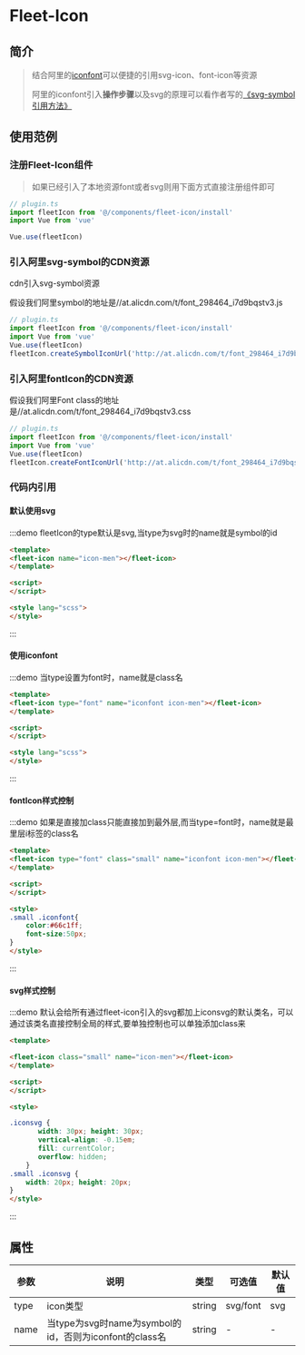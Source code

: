 # Fleet-Icon

## 简介

>结合阿里的[iconfont](https://www.iconfont.cn/plus)可以便捷的引用svg-icon、font-icon等资源
>
> 阿里的iconfont引入**操作步骤**以及svg的原理可以看作者写的[《svg-symbol引用方法》](https://www.jianshu.com/p/2dae6248315f)

## 使用范例

### 注册Fleet-Icon组件

>如果已经引入了本地资源font或者svg则用下面方式直接注册组件即可

```javascript
// plugin.ts
import fleetIcon from '@/components/fleet-icon/install'
import Vue from 'vue'

Vue.use(fleetIcon)
```

### 引入阿里svg-symbol的CDN资源



cdn引入svg-symbol资源

假设我们阿里symbol的地址是//at.alicdn.com/t/font_298464_i7d9bqstv3.js

```javascript
// plugin.ts
import fleetIcon from '@/components/fleet-icon/install'
import Vue from 'vue'
Vue.use(fleetIcon)
fleetIcon.createSymbolIconUrl('http://at.alicdn.com/t/font_298464_i7d9bqstv3.js')
```

### 引入阿里fontIcon的CDN资源

假设我们阿里Font class的地址是//at.alicdn.com/t/font_298464_i7d9bqstv3.css

```javascript
// plugin.ts
import fleetIcon from '@/components/fleet-icon/install'
import Vue from 'vue'
Vue.use(fleetIcon)
fleetIcon.createFontIconUrl('http://at.alicdn.com/t/font_298464_i7d9bqstv3.css')
```

### 代码内引用

#### 默认使用svg

:::demo fleetIcon的type默认是svg,当type为svg时的name就是symbol的id

```html
<template>
<fleet-icon name="icon-men"></fleet-icon>
</template>

<script>
</script>

<style lang="scss">
</style>

```

:::

#### 使用iconfont

:::demo 当type设置为font时，name就是class名

```html
<template>
<fleet-icon type="font" name="iconfont icon-men"></fleet-icon>
</template>

<script>
</script>

<style lang="scss">
</style>
```

:::

#### fontIcon样式控制

:::demo 如果是直接加class只能直接加到最外层,而当type=font时，name就是最里层i标签的class名

```html
<template>
<fleet-icon type="font" class="small" name="iconfont icon-men"></fleet-icon>
</template>

<script>
</script>

<style>
.small .iconfont{
    color:#66c1ff;
    font-size:50px;
}
</style>
```

:::

#### svg样式控制

:::demo 默认会给所有通过fleet-icon引入的svg都加上iconsvg的默认类名，可以通过该类名直接控制全局的样式,要单独控制也可以单独添加class来

```html
<template>

<fleet-icon class="small" name="icon-men"></fleet-icon>
</template>

<script>
</script>

<style>

.iconsvg {
       width: 30px; height: 30px;
       vertical-align: -0.15em;
       fill: currentColor;
       overflow: hidden;
    }
.small .iconsvg {
    width: 20px; height: 20px;
}
</style>
```

:::

## 属性

| 参数 | 说明                                                   | 类型   | 可选值   | 默认值 |
| ---- | ------------------------------------------------------ | ------ | -------- | ------ |
| type | icon类型                                               | string | svg/font | svg    |
| name | 当type为svg时name为symbol的id，否则为iconfont的class名 | string | -        | -      |
